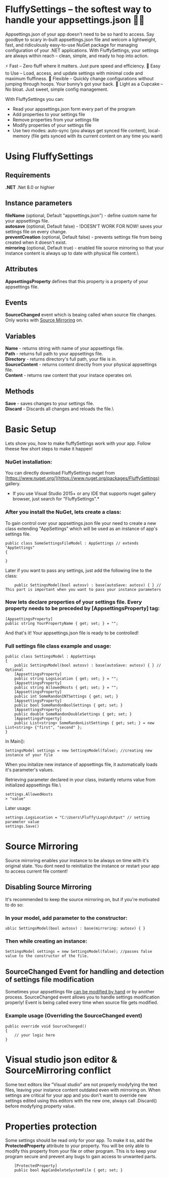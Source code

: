 # FluffySettings – the softest way to handle your appsettings.json 🐇✨
Appsettings.json of your app doesn't need to be so hard to access. Say goodbye to scary in-built appsettings.json file and welcom a lightweight, fast, and ridiculously easy-to-use NuGet package for managing configuration of your .NET applications. With FluffySettings, your settings are always within reach – clean, simple, and ready to hop into action.

⚡ Fast – Zero fluff where it matters. Just pure speed and efficiency.
🐰 Easy to Use – Load, access, and update settings with minimal code and maximum fluffiness.
🎯 Flexible – Quickly change configurations without jumping through hoops. Your bunny’s got your back.
🧁 Light as a Cupcake – No bloat. Just sweet, simple config management.

With FluffySettings you can:
- Read your appsettings.json form every part of the program
- Add properties to your settings file
- Remove properties from your settings file
- Modify properties of your settings file
- Use two modes: auto-sync (you always get synced file content), local-memory (file gets synced with its current content on any time you want)

# Using FluffySettings

## Requirements
**.NET** .Net 8.0 or highier

## Instance parameters
**fileName** (optional, Default "appsettings.json") - define custom name for your appsettings file.\
**autosave** (optional, Default false) - !DOESN'T WORK FOR NOW! saves your settings file on every change.\
**preventCreation** (optional, Default false) - prevents settings file from being created when it doesn't exist.\
**mirroring** (optional, Default true) - enabled file source mirroring so that your instance content is always up to date with physical file content.\

## Attributes
**AppsettingsProperty** defines that this property is a property of your appsettings file.

## Events
**SourceChanged** event which is beaing called when source file changes. Only works with [Source Mirroring](#source-mirroring) on.

## Variables
**Name** - returns string with name of your appsettings file.\
**Path** - returns full path to your appsettings file.\
**Directory** - returns directory's full path, your file is in.\
**SourceContent** - returns content directly from your physical appsettings file.\
**Content** - returns raw content that your instace operates on\

## Methods 
**Save** - saves changes to your settings file.\
**Discard** - Discards all changes and reloads the file.\


# Basic Setup
Lets show you, how to make fluffySettings work with your app. Follow theese few short steps to make it happen!

### NuGet installation:
You can directly download FluffySettings nuget from [https://www.nuget.org/](https://www.nuget.org/packages/FluffySettings) gallery.
* If you use Visual Studio 2015+ or any IDE that supports nuget gallery browser, just search for "FluffySettings".*

### After you install the NuGet, lets create a class:
To gain control over your appsettings.json file your need to create a new class extending "AppSettings" which will be used as an instance of app's settings file.

    public class SomeSettingsFileModel : AppSettings // extends "AppSettings"
    {
    
    }
    
Later if you want to pass any settings, just add the following line to the class:

        public SettingsModel(bool autosv) : base(autoSave: autosv) { } // This part is important when you want to pass your instance parameters

### Now lets declare properties of your settings file. Every property needs to be preceded by [AppsettingsProperty] tag:

    [AppsettingsProperty]
    public string YourPropertyName { get; set; } = "";

And that's it! Your appsettings.json file is ready to be controlled!

### Full settings file class example and usage:
    public class SettingsModel : AppSettings
    {
        public SettingsModel(bool autosv) : base(autoSave: autosv) { } // Optional
        [AppsettingsProperty]
        public string LogsLocation { get; set; } = "";
        [AppsettingsProperty]
        public string AllowedHosts { get; set; } = "";
        [AppsettingsProperty]
        public int SomeRandonINTSettings { get; set; }
        [AppsettingsProperty]
        public bool SomeRandonBoolSettings { get; set; }
        [AppsettingsProperty]
        public double SomeRandonDoubleSettings { get; set; }
        [AppsettingsProperty]
        public List<string> SomeRandonListSettings { get; set; } = new List<string> {"first", "second" };
    }

In Main():

    SettingsModel settings = new SettingsModel(false); //creating new instance of your file

When you initalize new instance of appsettings file, it automatically loads it's parameter's values.

Retrieving parameter declared in your class, instantly returns value from initialized appsettings file.\

    settings.AllowedHosts
    > "value"

Later usage:

    settings.LogsLocation = "C:\Users\Fluffy\Logs\Output" // setting parameter value
    settings.Save()



# Source Mirroring
Source mirroring enables your instance to be always on time with it's original state. You dont need to reinitialize the instance or restart your app to access current file content!

## Disabling Source Mirroring
It's recommended to keep the source mirroring on, but if you're motivated to do so:

### In your model, add parameter to the constructor:

    ublic SettingsModel(bool autosv) : base(mirroring: autosv) { }

### Then while creating an instance:

    SettingsModel settings = new SettingsModel(false); //passes false value to the constructor of the file.

## SourceChanged Event for handling and detection of settings file modification
Sometimes your appsettings file [can be modified by hand](#Visual-studio-json-editor-&-SourceMirroring-conflict) or by another process. SourceChanged event allows you to handle settings modification properly!
Event is being called every time when source file gets modified.

### Example usage (Overriding the SourceChanged event)

    public override void SourceChanged()
    {
        // your logic here
    }
    
# Visual studio json editor & SourceMirroring conflict
Some text editors like "Visual studio" are not properly modyfying the text files, leaving your instance content outdated even with mirroring on.
When settings are critical for your app and you don't want to override new settings edited using this editors with the new one, always call .Discard() before modyfying property value.

# Properties protection
Some settings should be read only for yoor app. To make it so, add the **ProtectedProperty** attribute to your property.
You will be only able to modify this property from your file or other program.
This is to keep your program secure and prevent any bugs to gain access to unwanted parts.
    
        [ProtectedProperty]
        public bool AppCanDeleteSystemFile { get; set; }

